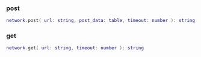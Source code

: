 ### post
```lua
network.post( url: string, post_data: table, timeout: number ): string
```
### get
```lua
network.get( url: string, timeout: number ): string
```